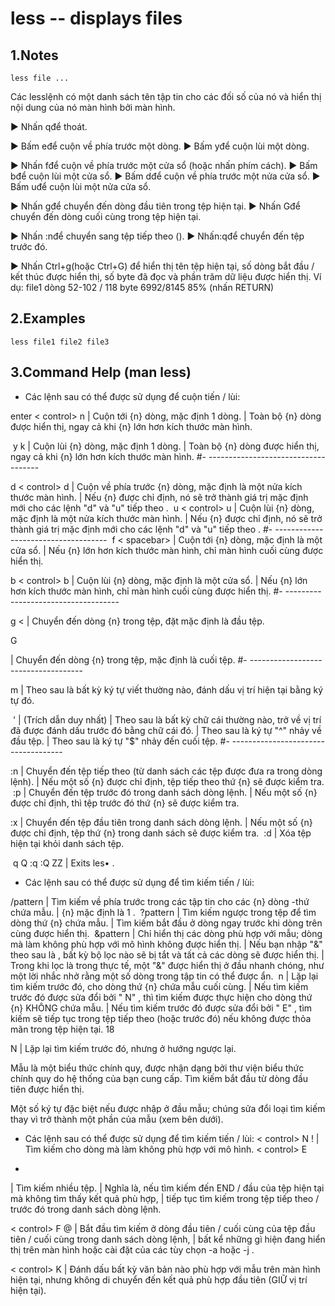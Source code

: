 # less -- displays files

## 1.Notes

```
less file ...
```

Các lesslệnh có một danh sách tên tập tin cho các đối số của nó và hiển thị nội dung của nó màn hình bởi màn hình.

► Nhấn qđể thoát.

► Bấm eđể cuộn về phía trước một dòng.
► Bấm yđể cuộn lùi một dòng.

► Nhấn fđể cuộn về phía trước một cửa sổ (hoặc nhấn phím cách).
► Bấm bđể cuộn lùi một cửa sổ.
► Bấm dđể cuộn về phía trước một nửa cửa sổ.
► Bấm uđể cuộn lùi một nửa cửa sổ.

► Nhấn gđể chuyển đến dòng đầu tiên trong tệp hiện tại.
► Nhấn Gđể chuyển đến dòng cuối cùng trong tệp hiện tại.

► Nhấn :nđể chuyển sang tệp tiếp theo ().
► Nhấn:qđể chuyển đến tệp trước đó.

► Nhấn Ctrl+g(hoặc Ctrl+G) để hiển thị tên tệp hiện tại, số dòng bắt đầu / kết thúc được hiển thị, số byte đã đọc và phần trăm dữ liệu được hiển thị. Ví dụ: file1 dòng 52-102 / 118 byte 6992/8145 85% (nhấn RETURN)
## 2.Examples
```
less file1 file2 file3
```

## 3.Command Help (man less)

- Các lệnh sau có thể được sử dụng để cuộn tiến / lùi:

enter
< control> n
| Cuộn tới {n} dòng, mặc định 1 dòng.
| Toàn bộ {n} dòng được hiển thị, ngay cả khi {n} lớn hơn kích thước màn hình.

​
y
k
| Cuộn lùi {n} dòng, mặc định 1 dòng.
| Toàn bộ {n} dòng được hiển thị, ngay cả khi {n} lớn hơn kích thước màn hình.
#- ------------------------------------

d
< control> d
| Cuộn về phía trước {n} dòng, mặc định là một nửa kích thước màn hình.
| Nếu {n} được chỉ định, nó sẽ trở thành giá trị mặc định mới cho các lệnh "d" và "u" tiếp theo .
​
u
< control> u
| Cuộn lùi {n} dòng, mặc định là một nửa kích thước màn hình.
| Nếu {n} được chỉ định, nó sẽ trở thành giá trị mặc định mới cho các lệnh "d" và "u" tiếp theo .
#- ------------------------------------
​
f
< spacebar>
| Cuộn tới {n} dòng, mặc định là một cửa sổ.
| Nếu {n} lớn hơn kích thước màn hình, chỉ màn hình cuối cùng được hiển thị.

b
< control> b
| Cuộn lùi {n} dòng, mặc định là một cửa sổ.
| Nếu {n} lớn hơn kích thước màn hình, chỉ màn hình cuối cùng được hiển thị.
#- ------------------------------------

g
<
| Chuyển đến dòng {n} trong tệp, đặt mặc định là đầu tệp.

G
>
| Chuyển đến dòng {n} trong tệp, mặc định là cuối tệp.
#- ------------------------------------

m
| Theo sau là bất kỳ ký tự viết thường nào, đánh dấu vị trí hiện tại bằng ký tự đó.

​
'
| (Trích dẫn duy nhất)
| Theo sau là bất kỳ chữ cái thường nào, trở về vị trí đã được đánh dấu trước đó bằng chữ cái đó.
| Theo sau là ký tự "^" nhảy về đầu tệp.
| Theo sau là ký tự "$" nhảy đến cuối tệp.
#- ------------------------------------
​

:n
| Chuyển đến tệp tiếp theo (từ danh sách các tệp được đưa ra trong dòng lệnh).
| Nếu một số {n} được chỉ định, tệp tiếp theo thứ {n} sẽ được kiểm tra.
​
:p
| Chuyển đến tệp trước đó trong danh sách dòng lệnh.
| Nếu một số {n} được chỉ định, thì tệp trước đó thứ {n} sẽ được kiểm tra.

:x
| Chuyển đến tệp đầu tiên trong danh sách dòng lệnh.
| Nếu một số {n} được chỉ định, tệp thứ {n} trong danh sách sẽ được kiểm tra.
​
:d
| Xóa tệp hiện tại khỏi danh sách tệp.

​
q
Q
:q
:Q
ZZ
| Exits les• .

- Các lệnh sau có thể được sử dụng để tìm kiếm tiến / lùi:

/pattern
| Tìm kiếm về phía trước trong các tập tin cho các {n} dòng -thứ chứa mẫu.
| {n} mặc định là 1 .
​
?pattern
| Tìm kiếm ngược trong tệp để tìm dòng thứ {n} chứa mẫu.
| Tìm kiếm bắt đầu ở dòng ngay trước khi dòng trên cùng được hiển thị.
​
&pattern
| Chỉ hiển thị các dòng phù hợp với mẫu; dòng mà làm không phù hợp với mô hình không được hiển thị.
| Nếu bạn nhập "&" theo sau là <enter>, bất kỳ bộ lọc nào sẽ bị tắt và tất cả các dòng sẽ được hiển thị.
| Trong khi lọc là trong thực tế, một "&" được hiển thị ở đầu nhanh chóng, như một lời nhắc nhở rằng một số dòng trong tập tin có thể được ẩn.
​
n
| Lặp lại tìm kiếm trước đó, cho dòng thứ {n} chứa mẫu cuối cùng.
| Nếu tìm kiếm trước đó được sửa đổi bởi "<control> N" , thì tìm kiếm được thực hiện cho dòng thứ {n} KHÔNG chứa mẫu.
| Nếu tìm kiếm trước đó được sửa đổi bởi "<control> E" , tìm kiếm sẽ tiếp tục trong tệp tiếp theo (hoặc trước đó) nếu không được thỏa mãn trong tệp hiện tại.
18
​

N
| Lặp lại tìm kiếm trước đó, nhưng ở hướng ngược lại.

Mẫu là một biểu thức chính quy, được nhận dạng bởi thư viện biểu thức chính quy do hệ thống của bạn cung cấp.
Tìm kiếm bắt đầu từ dòng đầu tiên được hiển thị.

Một số ký tự đặc biệt nếu được nhập ở đầu mẫu; chúng sửa đổi loại tìm kiếm thay vì trở thành một phần của mẫu (xem bên dưới).

- Các lệnh sau có thể được sử dụng để tìm kiếm tiến / lùi:
< control> N
!
| Tìm kiếm cho dòng mà làm không phù hợp với mô hình.
​
< control> E
*
| Tìm kiếm nhiều tệp.
| Nghĩa là, nếu tìm kiếm đến END / đầu của tệp hiện tại mà không tìm thấy kết quả phù hợp,
| tiếp tục tìm kiếm trong tệp tiếp theo / trước đó trong danh sách dòng lệnh.

< control> F
@
| Bắt đầu tìm kiếm ở dòng đầu tiên / cuối cùng của tệp đầu tiên / cuối cùng trong danh sách dòng lệnh,
| bất kể những gì hiện đang hiển thị trên màn hình hoặc cài đặt của các tùy chọn -a hoặc -j .

< control> K
| Đánh dấu bất kỳ văn bản nào phù hợp với mẫu trên màn hình hiện tại, nhưng không di chuyển đến kết quả phù hợp đầu tiên (GIỮ vị trí hiện tại).